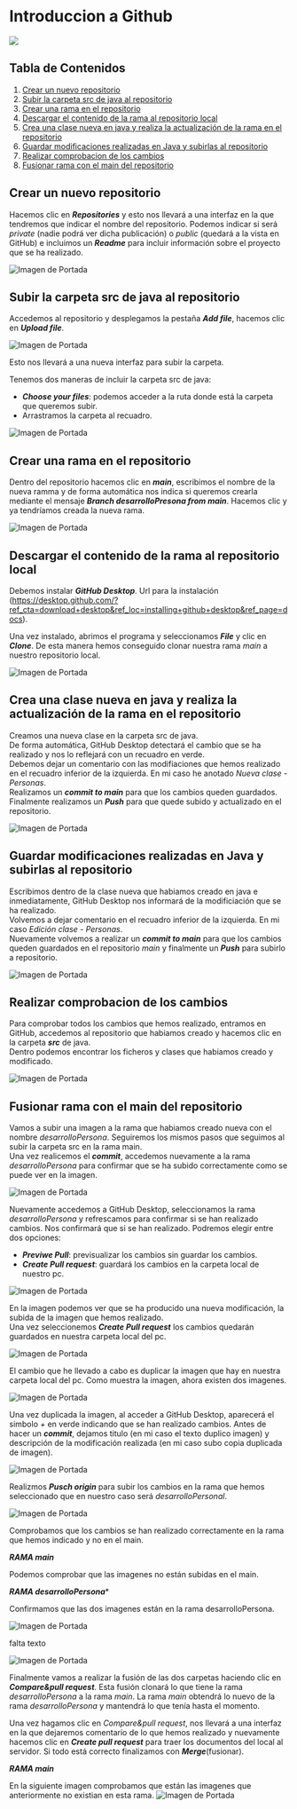 
# Introduccion a Github 
![](https://cdn.icon-icons.com/icons2/844/PNG/512/Github_icon-icons.com_67091.png)

## Tabla de Contenidos

1. [Crear un nuevo repositorio](#crear-un-nuevo-repositorio)
2. [Subir la carpeta src de java al repositorio](#subir-la-carpeta-src-de-java-al-repositorio)
3. [Crear una rama en el repositorio](#crear-una-rama-en-el-repositorio)
4. [Descargar el contenido de la rama al repositorio local](#descargar-el-contenido-de-la-rama-al-repositorio-local)
5. [Crea una clase nueva en java y realiza la actualización de la rama en el repositorio](#crea-una-clase-nueva-y-realiza-la-actualización-de-la-rama-en-el-repositorio)
6. [Guardar modificaciones realizadas en Java y subirlas al repositorio](#guardar-modificaciones-realizadas-en-java-y-subirlas-al-repositorio)
7. [Realizar comprobacion de los cambios](Realizar-comprobacion-de-los-cambios)
8. [Fusionar rama con el main del repositorio](#fusionar-rama-con-el-main-del-repositorio)

## Crear un nuevo repositorio

Hacemos clic en ***Repositories*** y esto nos llevará a una interfaz en la que tendremos que indicar el nombre del repositorio.
Podemos indicar si será *private* (nadie podrá ver dicha publicación) o *public* (quedará a la vista en GitHub) e incluimos un ***Readme*** para incluir información sobre el proyecto que se ha realizado.


![Imagen de Portada](imagenes/Imagen1.png)

## Subir la carpeta src de java al repositorio

Accedemos al repositorio y desplegamos la pestaña ***Add file***, hacemos clic en ***Upload file***.

![Imagen de Portada](imagenes/Imagen2.png)

Esto nos llevará a una nueva interfaz para subir la carpeta.

Tenemos dos maneras de incluir la carpeta src de java:
  - ***Choose your files***: podemos acceder a la ruta donde está la carpeta que queremos subir.
  - Arrastramos la carpeta al recuadro.

![Imagen de Portada](imagenes/nueva.jpg)


## Crear una rama en el repositorio

Dentro del repositorio hacemos clic en ***main***, escribimos el nombre de la nueva ramma y de forma automática nos indica si queremos crearla mediante el mensaje ***Branch desarrolloPresona from main***. Hacemos clic y ya tendríamos creada la nueva rama.

![Imagen de Portada](imagenes/Imagen3.png)

## Descargar el contenido de la rama al repositorio local

Debemos instalar ***GitHub Desktop***. Url para la instalación (https://desktop.github.com/?ref_cta=download+desktop&ref_loc=installing+github+desktop&ref_page=docs).

Una vez instalado, abrimos el programa y seleccionamos ***File*** y clic en ***Clone***. De esta manera hemos conseguido clonar nuestra rama *main* a nuestro repositorio local.

![Imagen de Portada](imagenes/Imagen4.png)

## Crea una clase nueva en java y realiza la actualización de la rama en el repositorio

Creamos una nueva clase en la carpeta src de java.  
De forma automática, GitHub Desktop detectará el cambio que se ha realizado y nos lo reflejará con un recuadro en verde.  
Debemos dejar un comentario con las modifiaciones que hemos realizado en el recuadro inferior de la izquierda. En mi caso he anotado *Nueva clase - Personas*.  
Realizamos un ***commit to main*** para que los cambios queden guardados.  
Finalmente realizamos un ***Push*** para que quede subido y actualizado en el repositorio.  

![Imagen de Portada](imagenes/Imagen5.png)

## Guardar modificaciones realizadas en Java y subirlas al repositorio

Escribimos dentro de la clase nueva que habiamos creado en java e inmediatamente, GitHub Desktop nos informará de la modificiación que se ha realizado.  
Volvemos a dejar comentario en el recuadro inferior de la izquierda. En mi caso *Edición clase - Personas*.  
Nuevamente volvemos a realizar un ***commit to main*** para que los cambios queden guardados en el repositorio *main* y finalmente un ***Push*** para subirlo a repositorio.

![Imagen de Portada](imagenes/Imagen6.png)

## Realizar comprobacion de los cambios

Para comprobar todos los cambios que hemos realizado, entramos en GitHub, accedemos al repositorio que habiamos creado y hacemos clic en la carpeta ***src*** de java.  
Dentro podemos encontrar los ficheros y clases que habiamos creado y modificado.

![Imagen de Portada](imagenes/Imagen7.png)

## Fusionar rama con el main del repositorio

Vamos a subir una imagen a la rama que habiamos creado nueva con el nombre *desarrolloPersona*. Seguiremos los mismos pasos que seguimos al subir la carpeta src en la rama main.  
Una vez realicemos el ***commit***, accedemos nuevamente a la rama *desarrolloPersona* para confirmar que se ha subido correctamente como se puede ver en la imagen.

![Imagen de Portada](imagenes/Imagen8.png)

Nuevamente accedemos a GitHub Desktop, seleccionamos la rama *desarrolloPersona* y refrescamos para confirmar si se han realizado cambios. Nos confirmará que si se han realizado.
Podremos elegir entre dos opciones:
  - ***Previwe Pull***: previsualizar los cambios sin guardar los cambios.
  - ***Create Pull request***: guardará los cambios en la carpeta local de nuestro pc.

![Imagen de Portada](imagenes/Imagen9.png)

En la imagen podemos ver que se ha producido una nueva modificación, la subida de la imagen que hemos realizado.  
Una vez seleccionemos ***Create Pull request*** los cambios quedarán guardados en nuestra carpeta local del pc.

![Imagen de Portada](imagenes/Imagen10.png)

El cambio que he llevado a cabo es duplicar la imagen que hay en nuestra carpeta local del pc. Como muestra la imagen, ahora existen dos imagenes.

![Imagen de Portada](imagenes/nuvea1.JPG)


Una vez duplicada la imagen, al acceder a GitHub Desktop, aparecerá el simbolo *+* en verde indicando que se han realizado cambios.
Antes de hacer un ***commit***, dejamos titulo (en mi caso el texto duplico imagen) y descripción de la modificación realizada (en mi caso subo copia duplicada de imagen).

![Imagen de Portada](imagenes/Imagen11.png)

Realizmos ***Pusch origin*** para subir los cambios en la rama que hemos seleccionado que en nuestro caso será *desarrolloPersonal*.

![Imagen de Portada](imagenes/Imagen12.png)

Comprobamos que los cambios se han realizado correctamente en la rama que hemos indicado y no en el main.

***RAMA main***

Podemos comprobar que las imagenes no están subidas en el main.

***RAMA desarrolloPersona****

Confirmamos que las dos imagenes están en la rama desarrolloPersona.

![Imagen de Portada](imagenes/Imagen13.png)

falta texto

![Imagen de Portada](imagenes/Imagen14.png)

Finalmente vamos a realizar la fusión de las dos carpetas haciendo clic en ***Compare&pull request***.
Esta fusión clonará lo que tiene la rama *desarrolloPersona* a la rama *main*.
La rama *main* obtendrá lo nuevo de la rama *desarrolloPersona* y mantendrá lo que tenía hasta el momento.

Una vez hagamos clic en *Compare&pull request*, nos llevará a una interfaz en la que dejaremos comentario de lo que hemos realizado y nuevamente hacemos clic en ***Create pull request*** para traer los documentos del local al servidor.
Si todo está correcto finalizamos con ***Merge***(fusionar).

***RAMA main***

En la siguiente imagen comprobamos que están las imagenes que anteriormente no existian en esta rama.
![Imagen de Portada](imagenes/Imagen15.png)

